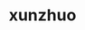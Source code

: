 ---
title: xunzhuo
github: https://github.com/xunzhuo
mode: dark
transition: 1s
score: 39.1
archetype:
- Minimalistic
---